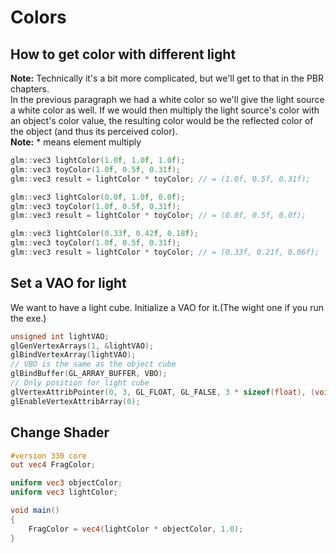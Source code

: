 # Colors
## How to get color with different light
__Note:__ Technically it's a bit more complicated, but we'll get to that in the PBR chapters.  
In the previous paragraph we had a white color so we'll give the light source a white color as well. 
If we would then multiply the light source's color with an object's color value, the resulting color would be the reflected color of the object (and thus its perceived color).  
__Note:__ * means element multiply
```C++
glm::vec3 lightColor(1.0f, 1.0f, 1.0f);
glm::vec3 toyColor(1.0f, 0.5f, 0.31f);
glm::vec3 result = lightColor * toyColor; // = (1.0f, 0.5f, 0.31f);

glm::vec3 lightColor(0.0f, 1.0f, 0.0f);
glm::vec3 toyColor(1.0f, 0.5f, 0.31f);
glm::vec3 result = lightColor * toyColor; // = (0.0f, 0.5f, 0.0f);

glm::vec3 lightColor(0.33f, 0.42f, 0.18f);
glm::vec3 toyColor(1.0f, 0.5f, 0.31f);
glm::vec3 result = lightColor * toyColor; // = (0.33f, 0.21f, 0.06f);
```
## Set a VAO for light
We want to have a light cube. Initialize a VAO for it.(The wight one if you run the exe.)  
```C++
unsigned int lightVAO;
glGenVertexArrays(1, &lightVAO);
glBindVertexArray(lightVAO);
// VBO is the same as the object cube
glBindBuffer(GL_ARRAY_BUFFER, VBO);
// Only position for light cube
glVertexAttribPointer(0, 3, GL_FLOAT, GL_FALSE, 3 * sizeof(float), (void*)0);
glEnableVertexAttribArray(0);
```
## Change Shader
```GLSL
#version 330 core
out vec4 FragColor;

uniform vec3 objectColor;
uniform vec3 lightColor;

void main()
{
    FragColor = vec4(lightColor * objectColor, 1.0);
}
```
